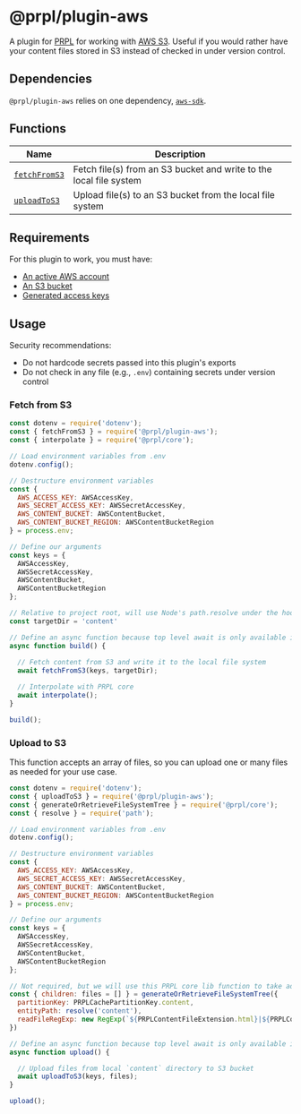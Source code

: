 # @prpl/plugin-aws

A plugin for [PRPL](https://github.com/tyhopp/prpl) for working with [AWS S3](https://aws.amazon.com/s3/). Useful if 
you would rather have your content files stored in S3 instead of checked in under version control.

## Dependencies

`@prpl/plugin-aws` relies on one dependency, [`aws-sdk`](https://github.com/aws/aws-sdk-js).

## Functions

| Name | Description |
| --- | --- |
| [`fetchFromS3`](src/fetch-from-s3.ts) | Fetch file(s) from an S3 bucket and write to the local file system |
| [`uploadToS3`](src/upload-to-s3.ts) | Upload file(s) to an S3 bucket from the local file system |

## Requirements

For this plugin to work, you must have:

- [An active AWS account](https://aws.amazon.com/premiumsupport/knowledge-center/create-and-activate-aws-account/)
- [An S3 bucket](https://docs.aws.amazon.com/AmazonS3/latest/userguide/create-bucket-overview.html)
- [Generated access keys](https://aws.amazon.com/premiumsupport/knowledge-center/create-access-key/)

## Usage

Security recommendations:
- Do not hardcode secrets passed into this plugin's exports
- Do not check in any file (e.g., `.env`) containing secrets under version control

### Fetch from S3

```javascript
const dotenv = require('dotenv');
const { fetchFromS3 } = require('@prpl/plugin-aws');
const { interpolate } = require('@prpl/core');

// Load environment variables from .env
dotenv.config();

// Destructure environment variables
const {
  AWS_ACCESS_KEY: AWSAccessKey,
  AWS_SECRET_ACCESS_KEY: AWSSecretAccessKey,
  AWS_CONTENT_BUCKET: AWSContentBucket,
  AWS_CONTENT_BUCKET_REGION: AWSContentBucketRegion
} = process.env;

// Define our arguments
const keys = {
  AWSAccessKey,
  AWSSecretAccessKey,
  AWSContentBucket,
  AWSContentBucketRegion
};

// Relative to project root, will use Node's path.resolve under the hood
const targetDir = 'content'

// Define an async function because top level await is only available in ECMAScript modules
async function build() {
  
  // Fetch content from S3 and write it to the local file system
  await fetchFromS3(keys, targetDir);

  // Interpolate with PRPL core
  await interpolate();
}

build();
```

### Upload to S3

This function accepts an array of files, so you can upload one or many files as needed for your use case.

```javascript
const dotenv = require('dotenv');
const { uploadToS3 } = require('@prpl/plugin-aws');
const { generateOrRetrieveFileSystemTree } = require('@prpl/core');
const { resolve } = require('path');

// Load environment variables from .env
dotenv.config();

// Destructure environment variables
const {
  AWS_ACCESS_KEY: AWSAccessKey,
  AWS_SECRET_ACCESS_KEY: AWSSecretAccessKey,
  AWS_CONTENT_BUCKET: AWSContentBucket,
  AWS_CONTENT_BUCKET_REGION: AWSContentBucketRegion
} = process.env;

// Define our arguments
const keys = {
  AWSAccessKey,
  AWSSecretAccessKey,
  AWSContentBucket,
  AWSContentBucketRegion
};

// Not required, but we will use this PRPL core lib function to take advantage of cached content files
const { children: files = [] } = generateOrRetrieveFileSystemTree({
  partitionKey: PRPLCachePartitionKey.content,
  entityPath: resolve('content'),
  readFileRegExp: new RegExp(`${PRPLContentFileExtension.html}|${PRPLContentFileExtension.markdown}`)
})

// Define an async function because top level await is only available in ECMAScript modules
async function upload() {

  // Upload files from local `content` directory to S3 bucket
  await uploadToS3(keys, files);
}

upload();
```